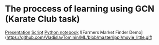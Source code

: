 # The proccess of learning using GCN (Karate Club task)
[Presentation](https://github.com/VladislavTominin/ML/blob/master/ippi/presentation_ippi.pdf)
[Script](https://github.com/VladislavTominin/ML/blob/master/ippi/script.pdf)
[Python notebook](https://github.com/VladislavTominin/ML/blob/master/ippi/ippi.ipynb)
![Farmers Market Finder Demo]
(https://github.com/VladislavTominin/ML/blob/master/ippi/movie_little.gif)
